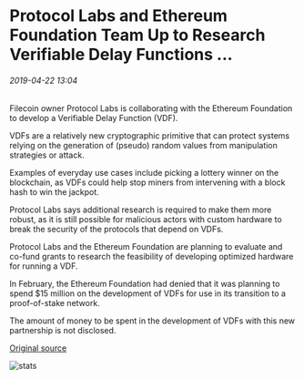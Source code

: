 # Protocol Labs and Ethereum Foundation Team Up to Research Verifiable Delay Functions ...

###### 2019-04-22 13:04

Filecoin owner Protocol Labs is collaborating with the Ethereum Foundation to develop a Verifiable Delay Function (VDF).

VDFs are a relatively new cryptographic primitive that can protect systems relying on the generation of (pseudo) random values from manipulation strategies or attack.

Examples of everyday use cases include picking a lottery winner on the blockchain, as VDFs could help stop miners from intervening with a block hash to win the jackpot.

Protocol Labs says additional research is required to make them more robust, as it is still possible for malicious actors with custom hardware to break the security of the protocols that depend on VDFs.

Protocol Labs and the Ethereum Foundation are planning to evaluate and co-fund grants to research the feasibility of developing optimized hardware for running a VDF.

In February, the Ethereum Foundation had denied that it was planning to spend $15 million on the development of VDFs for use in its transition to a proof-of-stake network.

The amount of money to be spent in the development of VDFs with this new partnership is not disclosed.

[Original source](https://cointelegraph.com/news/protocol-labs-and-ethereum-foundation-team-up-to-research-verifiable-delay-functions)

![stats](https://c.statcounter.com/11760860/0/a89fa40b/1/ "stats")